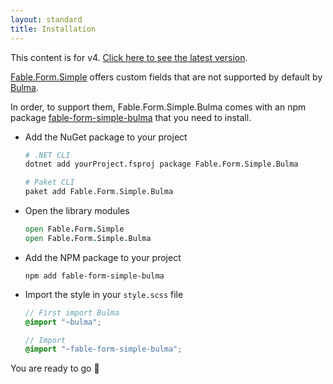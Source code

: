 ```yaml
---
layout: standard
title: Installation
---
```


<div class="notification is-warning has-text-black">
    This content is for v4. <a href="/Fable.Form/index.html">Click here to see the latest version</a>.
</div>

[Fable.Form.Simple](/Fable.Form/Fable.Form.Simple/features.html) offers custom fields that are not supported by default by [Bulma](https://bulma.io/).

In order, to support them, Fable.Form.Simple.Bulma comes with an npm package [fable-form-simple-bulma]() that you need to install.

<ul class="textual-steps">

<li>

Add the NuGet package to your project

```bash
# .NET CLI
dotnet add yourProject.fsproj package Fable.Form.Simple.Bulma

# Paket CLI
paket add Fable.Form.Simple.Bulma
```

</li>

<li>

Open the library modules

```fsharp
open Fable.Form.Simple
open Fable.Form.Simple.Bulma
```

</li>

<li>

Add the NPM package to your project

```
npm add fable-form-simple-bulma
```

</li>

<li>

Import the style in your `style.scss` file

```scss
// First import Bulma
@import "~bulma";

// Import
@import "~fable-form-simple-bulma";
```

</li>

</ul>

You are ready to go 🎉
